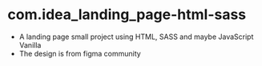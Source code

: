 # com.idea_landing_page-html-sass
- A landing page small project using HTML, SASS and maybe JavaScript Vanilla
- The design is from figma community
